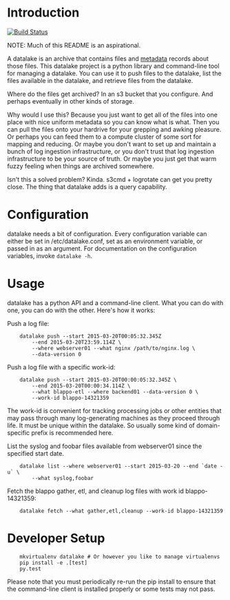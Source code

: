 Introduction
============

[![Build Status](https://travis-ci.org/planetlabs/datalake.svg)](https://travis-ci.org/planetlabs/datalake)

NOTE: Much of this README is an aspirational.

A datalake is an archive that contains files and
[metadata](https://github.com/planetlabs/datalake-common) records about those
files. This datalake project is a python library and command-line tool for
managing a datalake. You can use it to push files to the datalake, list the
files available in the datalake, and retrieve files from the datalake.

Where do the files get archived? In an s3 bucket that you configure. And
perhaps eventually in other kinds of storage.

Why would I use this? Because you just want to get all of the files into one
place with nice uniform metadata so you can know what is what. Then you can
pull the files onto your hardrive for your grepping and awking pleasure. Or
perhaps you can feed them to a compute cluster of some sort for mapping and
reducing. Or maybe you don't want to set up and maintain a bunch of log
ingestion infrastructure, or you don't trust that log ingestion infrastructure
to be your source of truth. Or maybe you just get that warm fuzzy feeling when
things are archived somewhere.

Isn't this a solved problem? Kinda. s3cmd + logrotate can get you pretty
close. The thing that datalake adds is a query capability.

Configuration
=============

datalake needs a bit of configuration. Every configuration variable can either
be set in /etc/datalake.conf, set as an environment variable, or passed in as
an argument. For documentation on the configuration variables, invoke `datalake
-h`.

Usage
=====

datalake has a python API and a command-line client. What you can do with one,
you can do with the other. Here's how it works:

Push a log file:

        datalake push --start 2015-03-20T00:05:32.345Z
            --end 2015-03-20T23:59.114Z \
            --where webserver01 --what nginx /path/to/nginx.log \
            --data-version 0

Push a log file with a specific work-id:

        datalake push --start 2015-03-20T00:00:05:32.345Z \
            --end 2015-03-20T00:00:34.114Z \
            --what blappo-etl --where backend01 --data-version 0 \
            --work-id blappo-14321359

The work-id is convenient for tracking processing jobs or other entities that
may pass through many log-generating machines as they proceed through life. It
must be unique within the datalake. So usually some kind of domain-specific
prefix is recommended here.

List the syslog and foobar files available from webserver01 since the specified
start date.

        datalake list --where webserver01 --start 2015-03-20 --end `date -u` \
            --what syslog,foobar

Fetch the blappo gather, etl, and cleanup log files with work id
blappo-14321359:

        datalake fetch --what gather,etl,cleanup --work-id blappo-14321359

Developer Setup
===============

        mkvirtualenv datalake # Or however you like to manage virtualenvs
        pip install -e .[test]
        py.test

Please note that you must periodically re-run the pip install to ensure that
the command-line client is installed properly or some tests may not pass.
